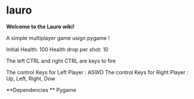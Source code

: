 # lauro
**Welcome to the Lauro wiki!**

A simple multiplayer game usign pygame !

Initial Health: 100
Health drop per shot: 10

The left CTRL and right CTRL are keys to fire 

The control Keys for Left Player : ASWD
The control Keys for Right Player : Up, Left, Right, Dow

**Dependencies **
Pygame 
